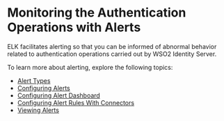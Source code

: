 # Monitoring the Authentication Operations with Alerts

ELK facilitates alerting so that you can be informed of abnormal
behavior related to authentication operations carried out by WSO2 Identity Server.

To learn more about alerting, explore the following topics:

- [Alert Types](../elk-alert-types)
- [Configuring Alerts](../elk-configuring-alerts)
- [Configuring Alert Dashboard](../elk-configuring-alert-dashboard)
- [Configuring Alert Rules With Connectors](../elk-configuring-alert-connectors)
- [Viewing Alerts](../elk-viewing-alerts)